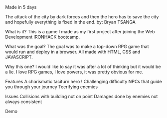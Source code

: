 Made in 5 days

The attack of the city by dark forces and then the hero has to save the city and hopefully everything is fixed in the end.
by: Bryan TSANGA

What is it?
This is a game I made as my first project after joining the Web Development IRONHACK bootcamp.

What was the goal?
The goal was to make a top-down RPG game that would run and deploy in a browser. All made with HTML, CSS and JAVASCRIPT.

Why this one?
I would like to say it was after a lot of thinking but it would be a lie. I love RPG games, I love powers, it was pretty obvious for me.

Features
A charismatic taciturn hero !
Challenging difficulty
NPCs that guide you through your journey
Teerifying enemies

Issues
Collisions with building not on point
Damages done by enemies not always consistent

Demo
